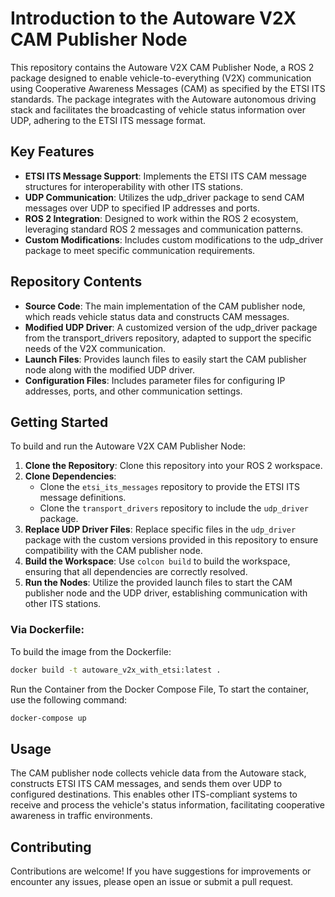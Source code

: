 # Introduction to the Autoware V2X CAM Publisher Node

This repository contains the Autoware V2X CAM Publisher Node, a ROS 2 package designed to enable vehicle-to-everything (V2X) communication using Cooperative Awareness Messages (CAM) as specified by the ETSI ITS standards. The package integrates with the Autoware autonomous driving stack and facilitates the broadcasting of vehicle status information over UDP, adhering to the ETSI ITS message format.

## Key Features

- **ETSI ITS Message Support**: Implements the ETSI ITS CAM message structures for interoperability with other ITS stations.
- **UDP Communication**: Utilizes the udp_driver package to send CAM messages over UDP to specified IP addresses and ports.
- **ROS 2 Integration**: Designed to work within the ROS 2 ecosystem, leveraging standard ROS 2 messages and communication patterns.
- **Custom Modifications**: Includes custom modifications to the udp_driver package to meet specific communication requirements.

## Repository Contents

- **Source Code**: The main implementation of the CAM publisher node, which reads vehicle status data and constructs CAM messages.
- **Modified UDP Driver**: A customized version of the udp_driver package from the transport_drivers repository, adapted to support the specific needs of the V2X communication.
- **Launch Files**: Provides launch files to easily start the CAM publisher node along with the modified UDP driver.
- **Configuration Files**: Includes parameter files for configuring IP addresses, ports, and other communication settings.

## Getting Started

To build and run the Autoware V2X CAM Publisher Node:

1. **Clone the Repository**: Clone this repository into your ROS 2 workspace.
2. **Clone Dependencies**:
   - Clone the `etsi_its_messages` repository to provide the ETSI ITS message definitions.
   - Clone the `transport_drivers` repository to include the `udp_driver` package.
3. **Replace UDP Driver Files**: Replace specific files in the `udp_driver` package with the custom versions provided in this repository to ensure compatibility with the CAM publisher node.
4. **Build the Workspace**: Use `colcon build` to build the workspace, ensuring that all dependencies are correctly resolved.
5. **Run the Nodes**: Utilize the provided launch files to start the CAM publisher node and the UDP driver, establishing communication with other ITS stations.

### Via Dockerfile:

To build the image from the Dockerfile:

```bash
docker build -t autoware_v2x_with_etsi:latest .
```

Run the Container from the Docker Compose File, To start the container, use the following command:

```bash
docker-compose up
```


## Usage

The CAM publisher node collects vehicle data from the Autoware stack, constructs ETSI ITS CAM messages, and sends them over UDP to configured destinations. This enables other ITS-compliant systems to receive and process the vehicle's status information, facilitating cooperative awareness in traffic environments.

## Contributing

Contributions are welcome! If you have suggestions for improvements or encounter any issues, please open an issue or submit a pull request.
